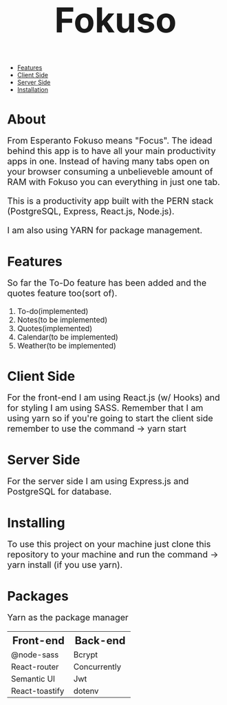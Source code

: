 <head>
 <style style="visibility: 0;">
   h1 {
     font-size: 30px;
   }
   th {
     font-size: 24px;
   }
   td {
     font-size: 18px;
   }
   p {
     font-size: 20px;
   }
 </style>
</head>

<h1 style="font-size: 80px; text-align: center !important;" >Fokuso</h1>

<ul>
  <li><a href="#features">Features</a></li>
  <li><a href="#client">Client Side</a></li>
  <li><a href="#server">Server Side</a></li>
  <li><a href="#install">Installation</a></li>
</ul>

<h1>About</h1>
<p style="font-size: 20px;"  >From Esperanto Fokuso means "Focus".
The idead behind this app is to have all your main productivity apps in one. Instead of having many tabs open on your browser consuming a unbelieveble amount of RAM with Fokuso you can everything in just one tab.
</p>
<p style="font-size: 20px;"  >This is a productivity app built with the PERN stack (PostgreSQL, Express, React.js, Node.js).</p>
<p style="font-size: 20px;"  >I am also using YARN for package management.</p>

<h1 id="features">Features</h1>
<p style="font-size: 20px;"  >So far the To-Do feature has been added and the quotes feature too(sort of).</p>
<oL>
 <li style="font-size: 17px;">To-do(implemented)</li>
 <li style="font-size: 17px;">Notes(to be implemented)</li>
 <li style="font-size: 17px;">Quotes(implemented)</li>
 <li style="font-size: 17px;">Calendar(to be implemented)</li>
 <li style="font-size: 17px;">Weather(to be implemented)</li>
</ol>

<h1 id="client" >Client Side</h1>
<p style="font-size: 20px;">
For the front-end I am using React.js (w/ Hooks) and for styling I am using SASS. Remember that I am using yarn so if you're going to start the client side remember to use the command -> yarn start
</p>
<h1 id="server" >Server Side</h1>
<p style="font-size: 20px;">
For the server side I am using Express.js and PostgreSQL for database.
</p>

<h1 id="install" >Installing</h1>
<p style="font-size: 20px;">
To use this project on your machine just clone this repository to your machine and run the command -> yarn install (if you use yarn).
</p>

<h1 id="packages" >Packages</h1>
<p>Yarn as the package manager</p>
<table>
<tr>
 <th>Front-end</th>
 <th>Back-end</th>
</tr>
<tr>
 <td>@node-sass</td>
 <td>Bcrypt</td>
</tr>
<tr>
 <td>React-router</td>
 <td>Concurrently</td>
</tr>
<tr>
 <td>Semantic UI</td>
 <td>Jwt</td>
</tr>
<tr>
 <td>React-toastify</td>
 <td>dotenv</td>
</tr>

</table>

